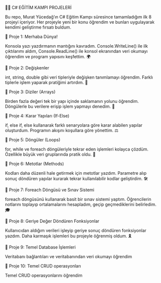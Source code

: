 📌🚀 C# EĞİTİM KAMPI PROJELERİ

Bu repo, Murat Yücedağ’ın C# Eğitim Kampı süresince tamamladığım ilk 8 projeyi içeriyor.
Her projeyle yeni bir konu öğrendim ve bunları uygulayarak kendimi geliştirme fırsatı buldum.

📌 Proje 1: Merhaba Dünya!

Konsola yazı yazdırmanın mantığını kavradım. Console.WriteLine() ile ilk çıktılarımı aldım, Console.ReadLine() ile konsol ekranından veri okumayı öğrendim  ve program yapısını keşfettim. 🌍

📌 Proje 2: Değişkenler

int, string, double gibi veri tipleriyle değişken tanımlamayı öğrendim. Farklı tiplerle işlem yaparak pratiğimi artırdım. 🔢

📌 Proje 3: Diziler (Arrays)

Birden fazla değeri tek bir yapı içinde saklamanın yolunu öğrendim. Döngülerle bu verilere erişip işlem yapmayı denedim. 🧩

📌 Proje 4: Karar Yapıları (If-Else)

if, else if, else kullanarak farklı senaryolara göre karar alabilen yapılar oluşturdum. Programın akışını koşullara göre yönettim. ⚖️

📌 Proje 5: Döngüler (Loops)

for, while ve foreach döngüleriyle tekrar eden işlemleri kolayca çözdüm. Özellikle büyük veri gruplarında pratik oldu. 🔄

📌 Proje 6: Metotlar (Methods)

Kodları daha düzenli hale getirmek için metotlar yazdım. Parametre alıp sonuç döndüren yapılar kurarak tekrar kullanılabilir kodlar geliştirdim. 🛠️

📌 Proje 7: Foreach Döngüsü ve Sınav Sistemi

foreach döngüsünü kullanarak basit bir sınav sistemi yaptım. Öğrencilerin notlarını toplayıp ortalamalarını hesapladım, geçip geçmediklerini belirledim. 🎓

📌 Proje 8: Geriye Değer Döndüren Fonksiyonlar

Kullanıcıdan aldığım verileri işleyip geriye sonuç döndüren fonksiyonlar yazdım. Daha karmaşık işlemleri bu projeyle öğrenmiş oldum. 🎗️

📌 Proje 9: Temel Database İşlemleri

Veritabanı bağlantıları ve veritabanından veri okumayı öğrendim

📌 Proje 10: Temel CRUD operasyonları

Temel CRUD operasyonlarını öğrendim




